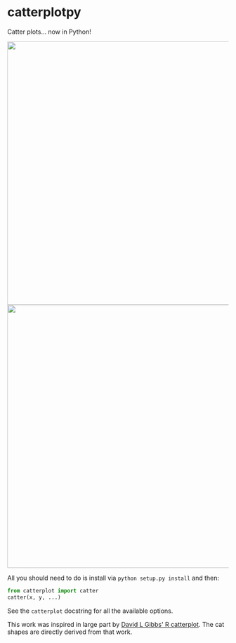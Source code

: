# catterplotpy

Catter plots... now in Python!

<img src="https://github.com/eteq/catterplotpy/raw/master/examples/example1.png" width="600">
<img src="https://github.com/eteq/catterplotpy/raw/master/examples/example2.png" width="600">

All you should need to do is install via ``python setup.py install`` and then:
```python
from catterplot import catter
catter(x, y, ...)
```
See the `catterplot` docstring for all the available options.

This work was inspired in large part by
[David L Gibbs' R catterplot](https://github.com/Gibbsdavidl/CatterPlots). The
cat shapes are directly derived from that work.
